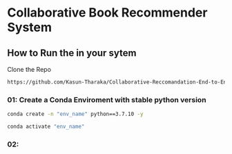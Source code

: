# Collaborative Book Recommender System

## How to Run the in your sytem

Clone the Repo

```bash
https://github.com/Kasun-Tharaka/Collaborative-Reccomandation-End-to-End.git
```

### 01: Create a Conda Enviroment with stable python version

```bash
conda create -n "env_name" python==3.7.10 -y
```

```bash
conda activate "env_name"
```

### 02: